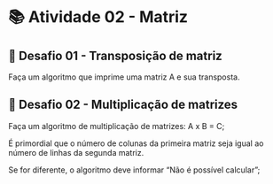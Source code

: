 # 📚 Atividade 02 - Matriz

## 📜 Desafio 01 - Transposição de matriz

Faça um algoritmo que imprime uma matriz A e sua transposta.

## 📜 Desafio 02 - Multiplicação de matrizes

Faça um algoritmo de multiplicação de matrizes: A x B = C;

É primordial que o número de colunas da primeira matriz seja igual ao número de linhas da segunda matriz.

Se for diferente, o algoritmo deve informar “Não é possível calcular”;
